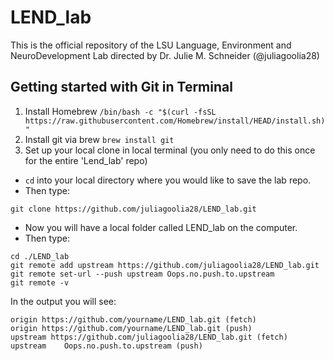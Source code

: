 # LEND_lab
This is the official repository of the LSU Language, Environment and NeuroDevelopment Lab directed by Dr. Julie M. Schneider (@juliagoolia28)

## Getting started with Git in Terminal
1. Install Homebrew ```/bin/bash -c "$(curl -fsSL https://raw.githubusercontent.com/Homebrew/install/HEAD/install.sh)"```
2. Install git via brew ```brew install git```
3. Set up your local clone in local terminal (you only need to do this once for the entire 'Lend_lab' repo)
- `cd` into your local directory where you would like to save the lab repo.
- Then type:
```
git clone https://github.com/juliagoolia28/LEND_lab.git
```
- Now you will have a local folder called LEND_lab on the computer.
- Then type:
```
cd ./LEND_lab
git remote add upstream https://github.com/juliagoolia28/LEND_lab.git
git remote set-url --push upstream Oops.no.push.to.upstream
git remote -v
```
In the output you will see:
```
origin https://github.com/yourname/LEND_lab.git (fetch)
origin https://github.com/yourname/LEND_lab.git (push)
upstream https://github.com/juliagoolia28/LEND_lab.git (fetch)
upstream	Oops.no.push.to.upstream (push)
```
